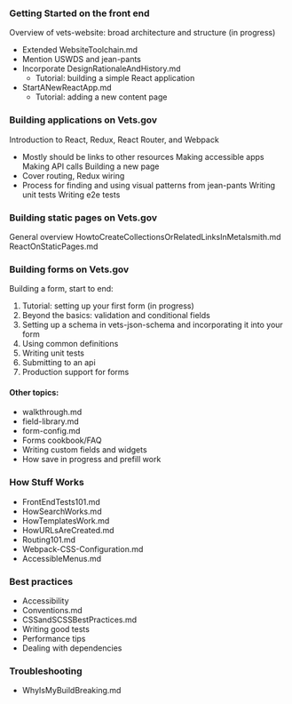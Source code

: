 ### Getting Started on the front end
Overview of vets-website: broad architecture and structure (in progress)
- Extended WebsiteToolchain.md
- Mention USWDS and jean-pants
- Incorporate DesignRationaleAndHistory.md
  - Tutorial: building a simple React application
- StartANewReactApp.md
  - Tutorial: adding a new content page

### Building applications on Vets.gov
Introduction to React, Redux, React Router, and Webpack
- Mostly should be links to other resources
Making accessible apps
Making API calls
Building a new page
- Cover routing, Redux wiring
- Process for finding and using visual patterns from jean-pants
Writing unit tests
Writing e2e tests

### Building static pages on Vets.gov
General overview
HowtoCreateCollectionsOrRelatedLinksInMetalsmith.md
ReactOnStaticPages.md

### Building forms on Vets.gov
Building a form, start to end:
1. Tutorial: setting up your first form (in progress)
2. Beyond the basics: validation and conditional fields
3. Setting up a schema in vets-json-schema and incorporating it into your form
4. Using common definitions
5. Writing unit tests
6. Submitting to an api
7. Production support for forms

#### Other topics:
- walkthrough.md
- field-library.md
- form-config.md
- Forms cookbook/FAQ
- Writing custom fields and widgets
- How save in progress and prefill work

### How Stuff Works
- FrontEndTests101.md
- HowSearchWorks.md
- HowTemplatesWork.md
- HowURLsAreCreated.md
- Routing101.md
- Webpack-CSS-Configuration.md
- AccessibleMenus.md

### Best practices
- Accessibility
- Conventions.md
- CSSandSCSSBestPractices.md
- Writing good tests
- Performance tips
- Dealing with dependencies

### Troubleshooting
- WhyIsMyBuildBreaking.md
